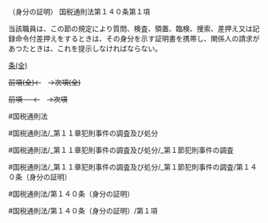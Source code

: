 （身分の証明）
国税通則法第１４０条第１項

当該職員は、この節の規定により質問、検査、領置、臨検、捜索、差押え又は記録命令付差押えをするときは、その身分を示す証明書を携帯し、関係人の請求があつたときは、これを提示しなければならない。

[条(全)](国税通則法＿＿＿＿＿第１４０条_.md)

~~前項(全)←~~　~~→次項(全)~~

~~前項 　 ←~~　~~→次項~~



#国税通則法

#国税通則法/_第１１章犯則事件の調査及び処分

#国税通則法/_第１１章犯則事件の調査及び処分/_第１節犯則事件の調査

#国税通則法/_第１１章犯則事件の調査及び処分/_第１節犯則事件の調査/第１４０条（身分の証明）

#国税通則法/第１４０条（身分の証明）

#国税通則法/第１４０条（身分の証明）/第１項

